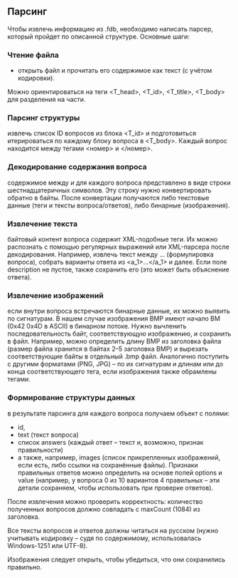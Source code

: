 ## Парсинг

Чтобы извлечь информацию из .fdb, необходимо написать парсер, который пройдет по
описанной структуре. Основные шаги:

### Чтение файла

- открыть файл и прочитать его содержимое как текст (с учётом кодировки).

Можно ориентироваться на теги <T_head>, <T_id>, <T_title>, <T_body> для
разделения на части.

### Парсинг структуры

извлечь список ID вопросов из блока <T_id> и подготовиться итерироваться по
каждому блоку вопроса в <T_body>. Каждый вопрос находится между тегами <номер> и
</номер>.

### Декодирование содержания вопроса

содержимое между <i> и </i> для каждого вопроса представлено в виде строки
шестнадцатеричных символов. Эту строку нужно конвертировать обратно в байты.
После конвертации получаются либо текстовые данные (теги и тексты
вопроса/ответов), либо бинарные (изображения).

### Извлечение текста

байтовый контент вопроса содержит XML-подобные теги. Их можно распознать с
помощью регулярных выражений или XML-парсера после декодирования. Например,
извлечь текст между <question>...</question> (формулировка вопроса), собрать
варианты ответа из <a_1>...</a_1> и далее. Если поле description не пустое,
также сохранить его (это может быть объяснение ответа).

### Извлечение изображений

если внутри вопроса встречаются бинарные данные, их можно выявить по сигнатурам.
В нашем случае изображения BMP имеют начало BM (0x42 0x4D в ASCII) в бинарном
потоке. Нужно вычленить последовательность байт, соответствующую изображению, и
сохранить в файл. Например, можно определить длину BMP из заголовка файла
(размер файла хранится в байтах 2–5 заголовка BMP) и вырезать соответствующие
байты в отдельный .bmp файл. Аналогично поступить с другими форматами (PNG, JPG)
– по их сигнатурам и длинам или до конца соответствующего тега, если изображения
также обрамлены тегами.

### Формирование структуры данных

в результате парсинга для каждого вопроса получаем объект с полями:

- id,
- text (текст вопроса)
- список answers (каждый ответ – текст и, возможно, признак правильности)
- а также, например, images (список прикрепленных изображений, если есть, либо
  ссылки на сохранённые файлы). Признаки правильных ответов можно определить на
  основе полей options и value (например, у вопроса 0 из 10 вариантов 4
  правильных – эти детали сохраняем, чтобы использовать при проверке ответов).

После извлечения можно проверить корректность: количество полученных вопросов
должно совпадать с maxCount (1084) из заголовка.

Все тексты вопросов и ответов должны читаться на русском (нужно учитывать
кодировку – судя по содержимому, использовалась Windows-1251 или UTF-8).

Изображения следует открыть, чтобы убедиться, что они сохранились правильно.
